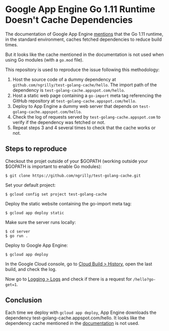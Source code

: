 # Google App Engine Go 1.11 Runtime Doesn't Cache Dependencies

The documentation of Google App Engine [mentions](https://cloud.google.com/appengine/docs/standard/go111/specifying-dependencies) that the Go 1.11 runtime, in the standard environment, caches fetched dependencies to reduce build times.

But it looks like the cache mentioned in the documentation is not used when using Go modules (with a `go.mod` file).

This repository is used to reproduce the issue following this methodology:

1. Host the source code of a dummy dependency at `github.com/ngrilly/test-golang-cache/hello`. The import path of the dependency is `test-golang-cache.appspot.com/hello`.
2. Host a static web page containing a `go-import` meta tag referencing the GitHub repository at `test-golang-cache.appspot.com/hello`.
3. Deploy to App Engine a dummy web server that depends on `test-golang-cache.appspot.com/hello`.
4. Check the log of requests served by `test-golang-cache.appspot.com` to verify if the dependency was fetched or not.
5. Repeat steps 3 and 4 several times to check that the cache works or not.

## Steps to reproduce

Checkout the projet outside of your $GOPATH (working outside your $GOPATH is important to enable Go modules):

    $ git clone https://github.com/ngrilly/test-golang-cache.git

Set your default project:

    $ gcloud config set project test-golang-cache

Deploy the static website containing the go-import meta tag:
    
    $ gcloud app deploy static

Make sure the server runs locally:

    $ cd server
    $ go run .

Deploy to Google App Engine:

    $ gcloud app deploy

In the Google Cloud console, go to [Cloud Build > History](https://console.cloud.google.com/cloud-build/builds), open the last build, and check the log.

Now go to [Logging > Logs](https://console.cloud.google.com/logs/viewer) and check if there is a request for `/hello?go-get=1`.

## Conclusion

Each time we deploy with `gcloud app deploy`, App Engine downloads the dependency test-golang-cache.appspot.com/hello.
It looks like the dependency cache mentioned in the [documentation](XXX) is not used.